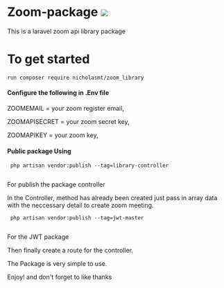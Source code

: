 # Zoom-package  <span>   <img src="https://st2.zoom.us/static/6.3.12613/image/new/topNav/Zoom_logo.svg"> </span>

This is a laravel zoom api library package

# To get started

```
run composer require nicholasmt/zoom_library

```

<h4> Configure the following in .Env file </h4>

ZOOMEMAIL = your zoom register email,

ZOOMAPISECRET = your zoom secret key,

ZOOMAPIKEY = your zoom key,

 <h4> Public package Using </h4>
 
```
 php artisan vendor:publish --tag=library-controller
 
```
For publish the package controller

In the Controller, method has already been created just pass in array data with the neccessary detail to create zoom meeting. 

```
 php artisan vendor:publish --tag=jwt-master
 
```
For the JWT package

Then finally create a route for the controller.

The Package is very simple to use.

Enjoy! and don't forget to like thanks


